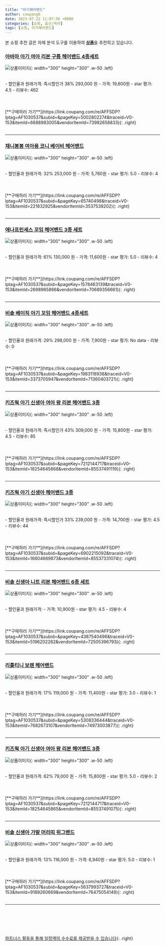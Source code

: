 ```yaml
---
title: "아기헤어밴드"
author: coupang6
date: 2023-07-22 11:07:56 +0800
categories: [쇼핑, 출산/육아]
tags: [쇼핑, 아기헤어밴드]
---
```


본 쇼핑 추천 글은 자체 분석 도구를 이용하여 [**상품**](https://link.coupang.com/a/bao1ui)을 추천하고 있습니다.

### [아바마 아기 여아 리본 구름 헤어밴드 4종세트](https://link.coupang.com/re/AFFSDP?lptag=AF1030537&subid=&pageKey=5002802274&traceid=V0-153&itemId=6688983005&vendorItemId=73982658833)

![상품이미지](https://thumbnail9.coupangcdn.com/thumbnails/remote/230x230ex/image/vendor_inventory/d805/5fe5d72167fac6e7172d3ff4daf280bcf6a51335c53f1fbb294aeb16ce32.jpg){: width="300" height="300" .w-50 .left}


<br>
- 할인율과 원래가격: 즉시할인가 38%  293,000   원
- 가격: 19,600원
- star 평가: 4.5
- 리뷰수: 462
<br>
<br>
<br>
<br>
[**구매하러 가기**](https://link.coupang.com/re/AFFSDP?lptag=AF1030537&subid=&pageKey=5002802274&traceid=V0-153&itemId=6688983005&vendorItemId=73982658833){: .right}
<br>
<br>

---

### [채니봉봉 여아용 코니 베이비 헤어밴드](https://link.coupang.com/re/AFFSDP?lptag=AF1030537&subid=&pageKey=65740498&traceid=V0-153&itemId=221832925&vendorItemId=3537538202)

![상품이미지](https://thumbnail9.coupangcdn.com/thumbnails/remote/230x230ex/image/retail/images/2866477509629583-7883938d-ea8c-430d-a618-a926cd9c56f1.jpg){: width="300" height="300" .w-50 .left}


<br>
- 할인율과 원래가격: 32%  253,000   원
- 가격: 5,780원
- star 평가: 5.0
- 리뷰수: 4
<br>
<br>
<br>
<br>
[**구매하러 가기**](https://link.coupang.com/re/AFFSDP?lptag=AF1030537&subid=&pageKey=65740498&traceid=V0-153&itemId=221832925&vendorItemId=3537538202){: .right}
<br>
<br>

---

### [애나프린세스 꼬임 헤어밴드 3종 세트](https://link.coupang.com/re/AFFSDP?lptag=AF1030537&subid=&pageKey=1578463139&traceid=V0-153&itemId=2698965866&vendorItemId=70689356661)

![상품이미지](https://thumbnail7.coupangcdn.com/thumbnails/remote/230x230ex/image/retail/images/2020/05/11/10/7/2d15c920-3b3a-4647-9d3a-06460652801e.jpg){: width="300" height="300" .w-50 .left}


<br>
- 할인율과 원래가격: 61%  130,000   원
- 가격: 11,600원
- star 평가: 5.0
- 리뷰수: 4
<br>
<br>
<br>
<br>
[**구매하러 가기**](https://link.coupang.com/re/AFFSDP?lptag=AF1030537&subid=&pageKey=1578463139&traceid=V0-153&itemId=2698965866&vendorItemId=70689356661){: .right}
<br>
<br>

---

### [비솔 베이직 아기 꼬임 헤어밴드 4종세트](https://link.coupang.com/re/AFFSDP?lptag=AF1030537&subid=&pageKey=1983118936&traceid=V0-153&itemId=3373705947&vendorItemId=71360403721)

![상품이미지](https://thumbnail10.coupangcdn.com/thumbnails/remote/230x230ex/image/retail/images/2020/08/15/14/1/437c98b0-dbb1-4efa-8326-ee792c82437b.jpg){: width="300" height="300" .w-50 .left}


<br>
- 할인율과 원래가격: 29%  298,000   원
- 가격: 7,900원
- star 평가: No data
- 리뷰수: 0
<br>
<br>
<br>
<br>
[**구매하러 가기**](https://link.coupang.com/re/AFFSDP?lptag=AF1030537&subid=&pageKey=1983118936&traceid=V0-153&itemId=3373705947&vendorItemId=71360403721){: .right}
<br>
<br>

---

### [키즈웍 아기 신생아 여아 왕 리본 헤어밴드 3종](https://link.coupang.com/re/AFFSDP?lptag=AF1030537&subid=&pageKey=7212144717&traceid=V0-153&itemId=18254645868&vendorItemId=85537491119)

![상품이미지](https://thumbnail10.coupangcdn.com/thumbnails/remote/230x230ex/image/vendor_inventory/5870/b68a64612b43bbd516b8c44e1cf3f196a1a5a1cf1147772a9b15e16b1f42.jpg){: width="300" height="300" .w-50 .left}


<br>
- 할인율과 원래가격: 즉시할인가 43%  309,000   원
- 가격: 15,800원
- star 평가: 4.5
- 리뷰수: 85
<br>
<br>
<br>
<br>
[**구매하러 가기**](https://link.coupang.com/re/AFFSDP?lptag=AF1030537&subid=&pageKey=7212144717&traceid=V0-153&itemId=18254645868&vendorItemId=85537491119){: .right}
<br>
<br>

---

### [키즈웍 아기 신생아 헤어밴드 3종](https://link.coupang.com/re/AFFSDP?lptag=AF1030537&subid=&pageKey=6902215092&traceid=V0-153&itemId=16604669873&vendorItemId=85537331074)

![상품이미지](https://thumbnail7.coupangcdn.com/thumbnails/remote/230x230ex/image/vendor_inventory/4874/1f20d172892c8f0fdb8907e2ec513d8b1ea633b699f07ad645985410e698.jpg){: width="300" height="300" .w-50 .left}


<br>
- 할인율과 원래가격: 즉시할인가 33%  239,000   원
- 가격: 14,700원
- star 평가: 4.5
- 리뷰수: 44
<br>
<br>
<br>
<br>
[**구매하러 가기**](https://link.coupang.com/re/AFFSDP?lptag=AF1030537&subid=&pageKey=6902215092&traceid=V0-153&itemId=16604669873&vendorItemId=85537331074){: .right}
<br>
<br>

---

### [비솔 신생아 니트 리본 헤어밴드 6종 세트](https://link.coupang.com/re/AFFSDP?lptag=AF1030537&subid=&pageKey=4387540496&traceid=V0-153&itemId=5196202282&vendorItemId=72505396793)

![상품이미지](https://thumbnail10.coupangcdn.com/thumbnails/remote/230x230ex/image/rs_quotation_api/zjlbdcio/4ff640ec2d0a44ad9d941d7232ab073e.jpg){: width="300" height="300" .w-50 .left}


<br>
- 할인율과 원래가격: 
- 가격: 10,900원
- star 평가: 4.5
- 리뷰수: 4
<br>
<br>
<br>
<br>
[**구매하러 가기**](https://link.coupang.com/re/AFFSDP?lptag=AF1030537&subid=&pageKey=4387540496&traceid=V0-153&itemId=5196202282&vendorItemId=72505396793){: .right}
<br>
<br>

---

### [리틀티니 보렌 헤어밴드](https://link.coupang.com/re/AFFSDP?lptag=AF1030537&subid=&pageKey=5308336444&traceid=V0-153&itemId=7682673107&vendorItemId=74973003877)

![상품이미지](https://thumbnail6.coupangcdn.com/thumbnails/remote/230x230ex/image/retail/images/2021/04/07/16/0/ae9b2d7f-b142-4869-9077-a5e12af509d3.jpg){: width="300" height="300" .w-50 .left}


<br>
- 할인율과 원래가격: 17%  119,000   원
- 가격: 11,400원
- star 평가: 3.0
- 리뷰수: 1
<br>
<br>
<br>
<br>
[**구매하러 가기**](https://link.coupang.com/re/AFFSDP?lptag=AF1030537&subid=&pageKey=5308336444&traceid=V0-153&itemId=7682673107&vendorItemId=74973003877){: .right}
<br>
<br>

---

### [키즈웍 아기 신생아 여아 왕 리본 헤어밴드 3종](https://link.coupang.com/re/AFFSDP?lptag=AF1030537&subid=&pageKey=7212144717&traceid=V0-153&itemId=18254645865&vendorItemId=85537491075)

![상품이미지](https://thumbnail10.coupangcdn.com/thumbnails/remote/230x230ex/image/vendor_inventory/f3c8/9d875f49333c5a1987cfe65cc19acabdaeef7d6cb9ffd93101f5728723e6.jpg){: width="300" height="300" .w-50 .left}


<br>
- 할인율과 원래가격: 62%  79,000   원
- 가격: 15,800원
- star 평가: 5.0
- 리뷰수: 2
<br>
<br>
<br>
<br>
[**구매하러 가기**](https://link.coupang.com/re/AFFSDP?lptag=AF1030537&subid=&pageKey=7212144717&traceid=V0-153&itemId=18254645865&vendorItemId=85537491075){: .right}
<br>
<br>

---

### [비솔 신생아 가발 머리띠 위그밴드](https://link.coupang.com/re/AFFSDP?lptag=AF1030537&subid=&pageKey=5637993727&traceid=V0-153&itemId=9189260669&vendorItemId=76475054149)

![상품이미지](https://thumbnail10.coupangcdn.com/thumbnails/remote/230x230ex/image/retail/images/2021/06/07/15/6/ba399914-1a20-4623-ba86-db7c591257f3.jpg){: width="300" height="300" .w-50 .left}


<br>
- 할인율과 원래가격: 13%  116,000   원
- 가격: 6,940원
- star 평가: 5.0
- 리뷰수: 1
<br>
<br>
<br>
<br>
[**구매하러 가기**](https://link.coupang.com/re/AFFSDP?lptag=AF1030537&subid=&pageKey=5637993727&traceid=V0-153&itemId=9189260669&vendorItemId=76475054149){: .right}
<br>
<br>

---
<br><br><br><br><br> [파트너스 활동을 통해 일정액의 수수료를 제공받을 수 있습니다](https://link.coupang.com/a/bao1ui){: .right}